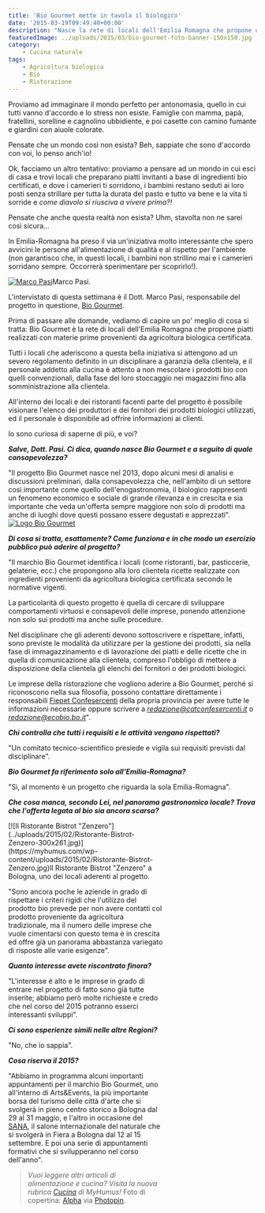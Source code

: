 ```yaml
---
title: 'Bio Gourmet mette in tavola il biologico'
date: '2015-03-19T09:49:40+00:00'
description: "Nasce la rete di locali dell'Emilia Romagna che propone un menu biologico certificato."
featuredImage: ../uploads/2015/03/bio-gourmet-foto-banner-150x150.jpg
category:
    - Cucina naturale
tags:
    - Agricoltura biologica
    - Bio
    - Ristorazione
---
```



Proviamo ad immaginare il mondo perfetto per antonomasia, quello in cui tutti vanno d'accordo e lo stress non esiste. Famiglie con mamma, papà, fratellini, sorelline e cagnolino ubbidiente, e poi casette con camino fumante e giardini con aiuole colorate.

Pensate che un mondo così non esista? Beh, sappiate che sono d'accordo con voi, lo penso anch'io!

Ok, facciamo un altro tentativo: proviamo a pensare ad un mondo in cui esci di casa e trovi locali che preparano piatti invitanti a base di ingredienti bio certificati, e dove i camerieri ti sorridono, i bambini restano seduti ai loro posti senza strillare per tutta la durata del pasto e tutto va bene e la vita ti sorride e *come diavolo si riusciva a vivere prima?!*

Pensate che anche questa realtà non esista? Uhm, stavolta non ne sarei così sicura...

In Emilia-Romagna ha preso il via un'iniziativa molto interessante che spero avvicini le persone all'alimentazione di qualità e al rispetto per l'ambiente (non garantisco che, in questi locali, i bambini non strillino mai e i camerieri sorridano sempre. Occorrerà sperimentare per scoprirlo!).

[![Marco Pasi](../uploads/2015/02/IMG_1246-225x300.jpg)](https://myhumus.com/wp-content/uploads/2015/02/IMG_1246.jpg)Marco Pasi.

L'intervistato di questa settimana è il Dott. Marco Pasi, responsabile del progetto in questione, [Bio Gourmet](http://www.tipicoatavola.it/content/biogourmet).

Prima di passare alle domande, vediamo di capire un po' meglio di cosa si tratta: Bio Gourmet è la rete di locali dell'Emilia Romagna che propone piatti realizzati con materie prime provenienti da agricoltura biologica certificata.

Tutti i locali che aderiscono a questa bella iniziativa si attengono ad un severo regolamento definito in un disciplinare a garanzia della clientela, e il personale addetto alla cucina è attento a non mescolare i prodotti bio con quelli convenzionali, dalla fase del loro stoccaggio nei magazzini fino alla somministrazione alla clientela.

All'interno dei locali e dei ristoranti facenti parte del progetto è possibile visionare l'elenco dei produttori e dei fornitori dei prodotti biologici utilizzati, ed il personale è disponibile ad offrire informazioni ai clienti.

Io sono curiosa di saperne di più, e voi?

***Salve, Dott. Pasi. Ci dica, quando nasce Bio Gourmet e a seguito di quale consapevolezza?***

"Il progetto Bio Gourmet nasce nel 2013, dopo alcuni mesi di analisi e discussioni preliminari, dalla consapevolezza che, nell'ambito di un settore così importante come quello dell'enogastronomia, il biologico rappresenti un fenomeno economico e sociale di grande rilevanza e in crescita e sia importante che veda un'offerta sempre maggiore non solo di prodotti ma anche di luoghi dove questi possano essere degustati e apprezzati".[![Logo Bio Gourmet](../uploads/2015/02/biogourmet_logo-2-300x232.jpg)](https://myhumus.com/wp-content/uploads/2015/02/biogourmet_logo-2.jpg)

***Di cosa si tratta, esattamente? Come funziona e in che modo un esercizio pubblico può aderire al progetto?***

"Il marchio Bio Gourmet identifica i locali (come ristoranti, bar, pasticcerie, gelaterie, ecc.) che propongono alla loro clientela ricette realizzate con ingredienti provenienti da agricoltura biologica certificata secondo le normative vigenti.

La particolarità di questo progetto è quella di cercare di sviluppare comportamenti virtuosi e consapevoli delle imprese, ponendo attenzione non solo sui prodotti ma anche sulle procedure.

Nel disciplinare che gli aderenti devono sottoscrivere e rispettare, infatti, sono previste le modalità da utilizzare per la gestione dei prodotti, sia nella fase di immagazzinamento e di lavorazione dei piatti e delle ricette che in quella di comunicazione alla clientela, compreso l'obbligo di mettere a disposizione della clientela gli elenchi dei fornitori o dei prodotti biologici.

Le imprese della ristorazione che vogliono aderire a Bio Gourmet, perché si riconoscono nella sua filosofia, possono contattare direttamente i responsabili [Fiepet Confesercenti](http://www.fiepet.it) della propria provincia per avere tutte le informazioni necessarie oppure scrivere a *redazione@catconfesercenti.it* o *redazione@ecobio.bo.it*".

***Chi controlla che tutti i requisiti e le attività vengano rispettati?***

"Un comitato tecnico-scientifico presiede e vigila sui requisiti previsti dal disciplinare".

***Bio Gourmet fa riferimento solo all'Emilia-Romagna?***

"Sì, al momento è un progetto che riguarda la sola Emilia-Romagna".

***Che cosa manca, secondo Lei, nel panorama gastronomico locale? Trova che l'offerta legata al bio sia ancora scarsa?***

<div class="wp-caption alignright" id="attachment_1211" style="width: 314px">[![Il Ristorante Bistrot "Zenzero"](../uploads/2015/02/Ristorante-Bistrot-Zenzero-300x261.jpg)](https://myhumus.com/wp-content/uploads/2015/02/Ristorante-Bistrot-Zenzero.jpg)Il Ristorante Bistrot "Zenzero" a Bologna, uno dei locali aderenti al progetto.

"Sono ancora poche le aziende in grado di rispettare i criteri rigidi che l'utilizzo del prodotto bio prevede per non avere contatti col prodotto proveniente da agricoltura tradizionale, ma il numero delle imprese che vuole cimentarsi con questo tema è in crescita ed offre già un panorama abbastanza variegato di risposte alle varie esigenze".

***Quanto interesse avete riscontrato finora?***

"L'interesse è alto e le imprese in grado di entrare nel progetto di fatto sono già tutte inserite; abbiamo però molte richieste e credo che nel corso del 2015 potranno esserci interessanti sviluppi".

***Ci sono esperienze simili nelle altre Regioni?***

"No, che io sappia".

***Cosa riserva il 2015?***

"Abbiamo in programma alcuni importanti appuntamenti per il marchio Bio Gourmet, uno all'interno di Arts&amp;Events, la più importante borsa del turismo delle città d'arte che si svolgerà in pieno centro storico a Bologna dal 29 al 31 maggio, e l'altro in occasione del [SANA](http://www.sana.it/home-page/1229.html), il salone internazionale del naturale che si svolgerà in Fiera a Bologna dal 12 al 15 settembre. E poi una serie di appuntamenti formativi che si svilupperanno nel corso dell'anno".

> *Vuoi leggere altri articoli di alimentazione e cucina? Visita la nuova rubrica [Cucina](https://myhumus.com/category/cucina-2/) di MyHumus!* Foto di copertina: [Alpha](http://www.flickr.com/photos/10559879@N00/4246304177) via [Photopin](http://photopin.com).

